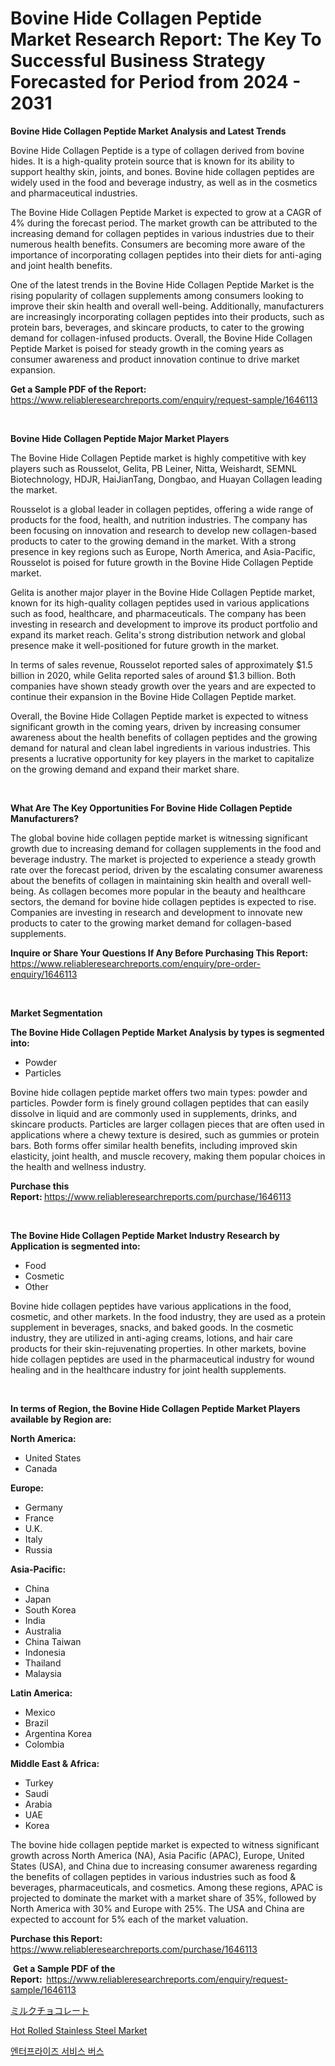 <p><h1>Bovine Hide Collagen Peptide Market Research Report: The Key To Successful Business Strategy Forecasted for Period from 2024 - 2031</h1></p><p><strong>Bovine Hide Collagen Peptide Market Analysis and Latest Trends</strong></p>
<p><p>Bovine Hide Collagen Peptide is a type of collagen derived from bovine hides. It is a high-quality protein source that is known for its ability to support healthy skin, joints, and bones. Bovine hide collagen peptides are widely used in the food and beverage industry, as well as in the cosmetics and pharmaceutical industries.</p><p>The Bovine Hide Collagen Peptide Market is expected to grow at a CAGR of 4% during the forecast period. The market growth can be attributed to the increasing demand for collagen peptides in various industries due to their numerous health benefits. Consumers are becoming more aware of the importance of incorporating collagen peptides into their diets for anti-aging and joint health benefits.</p><p>One of the latest trends in the Bovine Hide Collagen Peptide Market is the rising popularity of collagen supplements among consumers looking to improve their skin health and overall well-being. Additionally, manufacturers are increasingly incorporating collagen peptides into their products, such as protein bars, beverages, and skincare products, to cater to the growing demand for collagen-infused products. Overall, the Bovine Hide Collagen Peptide Market is poised for steady growth in the coming years as consumer awareness and product innovation continue to drive market expansion.</p></p>
<p><strong>Get a Sample PDF of the Report:&nbsp;</strong> <a href="https://www.reliableresearchreports.com/enquiry/request-sample/1646113">https://www.reliableresearchreports.com/enquiry/request-sample/1646113</a></p>
<p>&nbsp;</p>
<p><strong>Bovine Hide Collagen Peptide Major Market Players</strong></p>
<p><p>The Bovine Hide Collagen Peptide market is highly competitive with key players such as Rousselot, Gelita, PB Leiner, Nitta, Weishardt, SEMNL Biotechnology, HDJR, HaiJianTang, Dongbao, and Huayan Collagen leading the market.</p><p>Rousselot is a global leader in collagen peptides, offering a wide range of products for the food, health, and nutrition industries. The company has been focusing on innovation and research to develop new collagen-based products to cater to the growing demand in the market. With a strong presence in key regions such as Europe, North America, and Asia-Pacific, Rousselot is poised for future growth in the Bovine Hide Collagen Peptide market.</p><p>Gelita is another major player in the Bovine Hide Collagen Peptide market, known for its high-quality collagen peptides used in various applications such as food, healthcare, and pharmaceuticals. The company has been investing in research and development to improve its product portfolio and expand its market reach. Gelita's strong distribution network and global presence make it well-positioned for future growth in the market.</p><p>In terms of sales revenue, Rousselot reported sales of approximately $1.5 billion in 2020, while Gelita reported sales of around $1.3 billion. Both companies have shown steady growth over the years and are expected to continue their expansion in the Bovine Hide Collagen Peptide market.</p><p>Overall, the Bovine Hide Collagen Peptide market is expected to witness significant growth in the coming years, driven by increasing consumer awareness about the health benefits of collagen peptides and the growing demand for natural and clean label ingredients in various industries. This presents a lucrative opportunity for key players in the market to capitalize on the growing demand and expand their market share.</p></p>
<p>&nbsp;</p>
<p><strong>What Are The Key Opportunities For Bovine Hide Collagen Peptide Manufacturers?</strong></p>
<p><p>The global bovine hide collagen peptide market is witnessing significant growth due to increasing demand for collagen supplements in the food and beverage industry. The market is projected to experience a steady growth rate over the forecast period, driven by the escalating consumer awareness about the benefits of collagen in maintaining skin health and overall well-being. As collagen becomes more popular in the beauty and healthcare sectors, the demand for bovine hide collagen peptides is expected to rise. Companies are investing in research and development to innovate new products to cater to the growing market demand for collagen-based supplements.</p></p>
<p><strong>Inquire or Share Your Questions If Any Before Purchasing This Report:</strong> <a href="https://www.reliableresearchreports.com/enquiry/pre-order-enquiry/1646113">https://www.reliableresearchreports.com/enquiry/pre-order-enquiry/1646113</a></p>
<p>&nbsp;</p>
<p><strong>Market Segmentation</strong></p>
<p><strong>The Bovine Hide Collagen Peptide Market Analysis by types is segmented into:</strong></p>
<p><ul><li>Powder</li><li>Particles</li></ul></p>
<p><p>Bovine hide collagen peptide market offers two main types: powder and particles. Powder form is finely ground collagen peptides that can easily dissolve in liquid and are commonly used in supplements, drinks, and skincare products. Particles are larger collagen pieces that are often used in applications where a chewy texture is desired, such as gummies or protein bars. Both forms offer similar health benefits, including improved skin elasticity, joint health, and muscle recovery, making them popular choices in the health and wellness industry.</p></p>
<p><strong>Purchase this Report:&nbsp;</strong><a href="https://www.reliableresearchreports.com/purchase/1646113">https://www.reliableresearchreports.com/purchase/1646113</a></p>
<p>&nbsp;</p>
<p><strong>The Bovine Hide Collagen Peptide Market Industry Research by Application is segmented into:</strong></p>
<p><ul><li>Food</li><li>Cosmetic</li><li>Other</li></ul></p>
<p><p>Bovine hide collagen peptides have various applications in the food, cosmetic, and other markets. In the food industry, they are used as a protein supplement in beverages, snacks, and baked goods. In the cosmetic industry, they are utilized in anti-aging creams, lotions, and hair care products for their skin-rejuvenating properties. In other markets, bovine hide collagen peptides are used in the pharmaceutical industry for wound healing and in the healthcare industry for joint health supplements.</p></p>
<p>&nbsp;</p>
<p><strong>In terms of Region, the Bovine Hide Collagen Peptide Market Players available by Region are:</strong></p>
<p>
    <p> <strong> North America: </strong>
        <ul>
            <li>United States</li>
            <li>Canada</li>
        </ul>
        </p> 
    <p> <strong> Europe: </strong>
        <ul>
            <li>Germany</li>
            <li>France</li>
            <li>U.K.</li>
            <li>Italy</li>
            <li>Russia</li>
        </ul>
        </p> 
    <p> <strong> Asia-Pacific: </strong>
        <ul>
            <li>China</li>
            <li>Japan</li>
            <li>South Korea</li>
            <li>India</li>
            <li>Australia</li>
            <li>China Taiwan</li>
            <li>Indonesia</li>
            <li>Thailand</li>
            <li>Malaysia</li>
        </ul>
        </p> 
    <p> <strong> Latin America: </strong>
        <ul>
            <li>Mexico</li>
            <li>Brazil</li>
            <li>Argentina Korea</li>
            <li>Colombia</li>
        </ul>
        </p> 
    <p> <strong> Middle East & Africa: </strong>
        <ul>
            <li>Turkey</li>
            <li>Saudi</li>
            <li>Arabia</li>
            <li>UAE</li>
            <li>Korea</li>
        </ul>
    </p>
    </p>
<p><p>The bovine hide collagen peptide market is expected to witness significant growth across North America (NA), Asia Pacific (APAC), Europe, United States (USA), and China due to increasing consumer awareness regarding the benefits of collagen peptides in various industries such as food & beverages, pharmaceuticals, and cosmetics. Among these regions, APAC is projected to dominate the market with a market share of 35%, followed by North America with 30% and Europe with 25%. The USA and China are expected to account for 5% each of the market valuation.</p></p>
<p><strong>Purchase this Report: </strong><a href="https://www.reliableresearchreports.com/purchase/1646113">https://www.reliableresearchreports.com/purchase/1646113</a></p>
<p>&nbsp;<strong>Get a Sample PDF of the Report:&nbsp;&nbsp;</strong><a href="https://www.reliableresearchreports.com/enquiry/request-sample/1646113">https://www.reliableresearchreports.com/enquiry/request-sample/1646113</a></p>
<p><strong></strong></p>
<p><p><a href="https://github.com/lababdou/Market-Research-Report-List-2/blob/main/4695399194236.md">ミルクチョコレート</a></p><p><a href="https://github.com/NorbertYates/Market-Research-Report-List-4/blob/main/hot-rolled-stainless-steel-market.md">Hot Rolled Stainless Steel Market</a></p><p><a href="https://github.com/jntpkh496620/Market-Research-Report-List-1/blob/main/6039069193960.md">엔터프라이즈 서비스 버스</a></p></p>